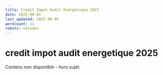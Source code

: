 ```yaml
---
title: Credit Impot Audit Energetique 2025
date: 2025-09-05
last_updated: 2025-09-05
wordcount: 11
robots: noindex
---
```


# credit impot audit energetique 2025

Contenu non disponible – hors sujet.